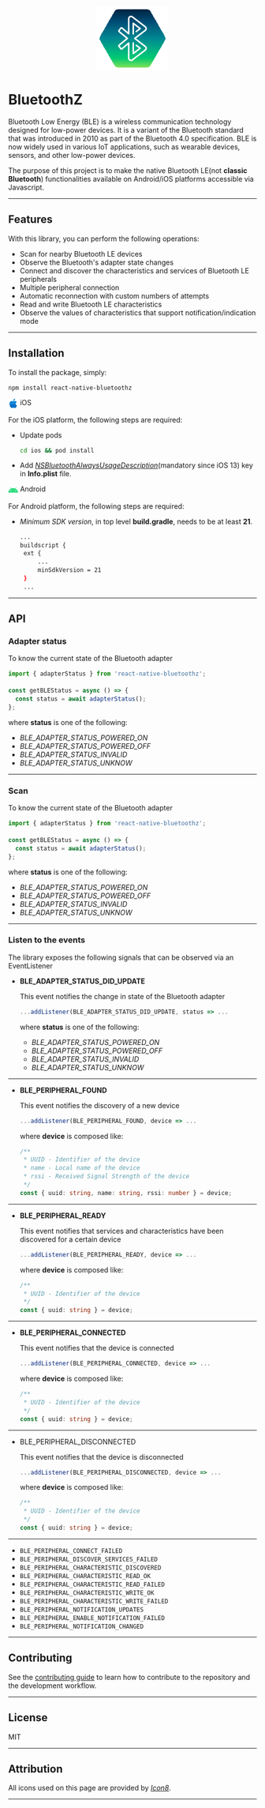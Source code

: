 <p align="center">
  <img
    alt="react-native-bluetoothz library logo"
    src="assets/images/logo.png"
    height="130"
  />
</p>

# BluetoothZ

Bluetooth Low Energy (BLE) is a wireless communication technology designed for low-power devices. It is a variant of the Bluetooth standard that was introduced in 2010 as part of the Bluetooth 4.0 specification. BLE is now widely used in various IoT applications, such as wearable devices, sensors, and other low-power devices.

The purpose of this project is to make the native Bluetooth LE(not **classic Bluetooth**) functionalities available on Android/iOS platforms accessible via Javascript.

---

## Features

With this library, you can perform the following operations:

- Scan for nearby Bluetooth LE devices
- Observe the Bluetooth's adapter state changes
- Connect and discover the characteristics and services of Bluetooth LE peripherals
- Multiple peripheral connection
- Automatic reconnection with custom numbers of attempts
- Read and write Bluetooth LE characteristics
- Observe the values of characteristics that support notification/indication mode

---

## Installation

To install the package, simply:

```sh
npm install react-native-bluetoothz
```

<div>
  <img style="vertical-align:middle" src="assets/images/icons8-apple-logo-20.png">
  <span style="">iOS</span>
</div>

For the iOS platform, the following steps are required:

- Update pods
  ```sh
  cd ios && pod install
  ```
- Add [_NSBluetoothAlwaysUsageDescription_](https://developer.apple.com/documentation/bundleresources/information_property_list/nsbluetoothalwaysusagedescription)(mandatory since iOS 13) key in **Info.plist** file.

<div>
  <img style="vertical-align:middle" src="assets/images/icons8-android-os-20.png">
  <span style=""> Android</span>
</div>

For Android platform, the following steps are required:

- _Minimum SDK version_, in top level **build.gradle**, needs to be at least **21**.
  ```sh
  ...
  buildscript {
   ext {
       ...
       minSdkVersion = 21
   }
   ...
  ```

---

## API

### Adapter status

To know the current state of the Bluetooth adapter

```js
import { adapterStatus } from 'react-native-bluetoothz';

const getBLEStatus = async () => {
  const status = await adapterStatus();
};
```

where **status** is one of the following:

- _BLE_ADAPTER_STATUS_POWERED_ON_
- _BLE_ADAPTER_STATUS_POWERED_OFF_
- _BLE_ADAPTER_STATUS_INVALID_
- _BLE_ADAPTER_STATUS_UNKNOW_

---

### Scan

To know the current state of the Bluetooth adapter

```js
import { adapterStatus } from 'react-native-bluetoothz';

const getBLEStatus = async () => {
  const status = await adapterStatus();
};
```

where **status** is one of the following:

- _BLE_ADAPTER_STATUS_POWERED_ON_
- _BLE_ADAPTER_STATUS_POWERED_OFF_
- _BLE_ADAPTER_STATUS_INVALID_
- _BLE_ADAPTER_STATUS_UNKNOW_

---

### Listen to the events

The library exposes the following signals that can be observed via an EventListener

- **BLE_ADAPTER_STATUS_DID_UPDATE**

  This event notifies the change in state of the Bluetooth adapter

  ```js
  ...addListener(BLE_ADAPTER_STATUS_DID_UPDATE, status => ...
  ```

  where **status** is one of the following:

  - _BLE_ADAPTER_STATUS_POWERED_ON_
  - _BLE_ADAPTER_STATUS_POWERED_OFF_
  - _BLE_ADAPTER_STATUS_INVALID_
  - _BLE_ADAPTER_STATUS_UNKNOW_

---

- **BLE_PERIPHERAL_FOUND**

  This event notifies the discovery of a new device

  ```js
  ...addListener(BLE_PERIPHERAL_FOUND, device => ...
  ```

  where **device** is composed like:

  ```ts
  /**
   * UUID - Identifier of the device
   * name - Local name of the device
   * rssi - Received Signal Strength of the device
   */
  const { uuid: string, name: string, rssi: number } = device;
  ```

---

- **BLE_PERIPHERAL_READY**

  This event notifies that services and characteristics have been discovered for a certain device

  ```js
  ...addListener(BLE_PERIPHERAL_READY, device => ...
  ```

  where **device** is composed like:

  ```ts
  /**
   * UUID - Identifier of the device
   */
  const { uuid: string } = device;
  ```

---

- **BLE_PERIPHERAL_CONNECTED**

  This event notifies that the device is connected

  ```js
  ...addListener(BLE_PERIPHERAL_CONNECTED, device => ...
  ```

  where **device** is composed like:

  ```ts
  /**
   * UUID - Identifier of the device
   */
  const { uuid: string } = device;
  ```

---

- BLE_PERIPHERAL_DISCONNECTED

  This event notifies that the device is disconnected

  ```js
  ...addListener(BLE_PERIPHERAL_DISCONNECTED, device => ...
  ```

  where **device** is composed like:

  ```ts
  /**
   * UUID - Identifier of the device
   */
  const { uuid: string } = device;
  ```

---

- `BLE_PERIPHERAL_CONNECT_FAILED`
- `BLE_PERIPHERAL_DISCOVER_SERVICES_FAILED`
- `BLE_PERIPHERAL_CHARACTERISTIC_DISCOVERED`
- `BLE_PERIPHERAL_CHARACTERISTIC_READ_OK`
- `BLE_PERIPHERAL_CHARACTERISTIC_READ_FAILED`
- `BLE_PERIPHERAL_CHARACTERISTIC_WRITE_OK`
- `BLE_PERIPHERAL_CHARACTERISTIC_WRITE_FAILED`
- `BLE_PERIPHERAL_NOTIFICATION_UPDATES`
- `BLE_PERIPHERAL_ENABLE_NOTIFICATION_FAILED`
- `BLE_PERIPHERAL_NOTIFICATION_CHANGED`

---

## Contributing

See the [contributing guide](CONTRIBUTING.md) to learn how to contribute to the repository and the development workflow.

---

## License

MIT

---

## Attribution

All icons used on this page are provided by [_Icon8_](https://icons8.com/).

---
